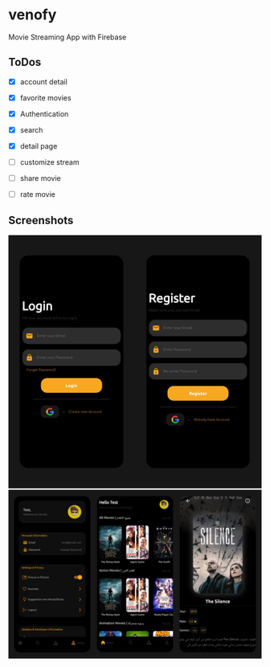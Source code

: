 # venofy
Movie Streaming App with Firebase



## ToDos
- [x] account detail
- [x] favorite movies
- [x] Authentication
- [x] search 
- [x] detail page 
- [ ] customize stream 
- [ ] share movie
- [ ] rate movie


## Screenshots
<img src="https://github.com/itsvenox/venofy/blob/main/s2.jpg" width="550">


<img src="https://github.com/itsvenox/venofy/blob/main/s1.jpg" width="550">
